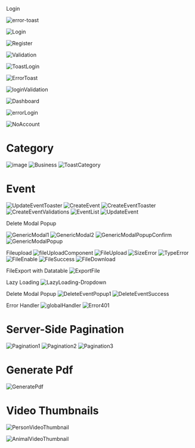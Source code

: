 Login

![error-toast](https://user-images.githubusercontent.com/42858836/199915270-088bb35e-d83c-4b27-89c8-b9f71d7a2322.png)

![Login](https://user-images.githubusercontent.com/87525401/198270903-9378fa79-0d85-4e61-86e7-15a957f0e0d6.PNG)

![Register](https://user-images.githubusercontent.com/87525401/198272434-20889160-3aef-47f0-b39a-854c40354aac.PNG)

![Validation](https://user-images.githubusercontent.com/87525401/198275225-fcf46bbd-c973-4b15-b82c-3c6647035067.PNG)

![ToastLogin](https://user-images.githubusercontent.com/87525401/198277960-469634e8-564e-412c-9160-51af48411b03.png)

![ErrorToast](https://user-images.githubusercontent.com/87525401/198279673-612f4328-0fa0-48fe-9842-dec999d1a193.PNG)

![loginValidation](https://user-images.githubusercontent.com/87525401/198282423-3dfe9add-e9d3-45c4-808c-95f924650920.PNG)

![Dashboard](https://user-images.githubusercontent.com/87525401/199916242-abf9db8c-201c-4c43-93bc-cfb6fd88e66a.png)


![errorLogin](https://user-images.githubusercontent.com/87525401/198285014-9517962d-81d4-4d97-86f4-b6dafae2397c.PNG)

![NoAccount](https://user-images.githubusercontent.com/87525401/198285944-fef74eb1-81ff-4b5e-8e5c-f40bded83211.PNG)

# Category

![image](https://user-images.githubusercontent.com/87525401/199921110-8c861c6e-1e8a-497a-8bfc-0a0ace18794c.png)
![Business](https://user-images.githubusercontent.com/87525401/199921876-d777a636-d971-4f6b-8481-c6f7821905c5.PNG)
![ToastCategory](https://user-images.githubusercontent.com/87525401/199922279-b54a4dde-c586-4c45-8e40-56ff0c2180e1.png)


# Event
![UpdateEventToaster](https://user-images.githubusercontent.com/92291258/199910208-762518bf-7305-43b4-9658-3d5b77fd78c8.png)
![CreateEvent](https://user-images.githubusercontent.com/92291258/199910213-10819a77-c63a-4099-a90a-0a0a8bae3664.png)
![CreateEventToaster](https://user-images.githubusercontent.com/92291258/199910221-6d434371-1276-4157-9a03-fcd4b63d925f.png)
![CreateEventValidations](https://user-images.githubusercontent.com/92291258/199910229-7e3fe311-4194-4dd8-8ce7-6964be9bc2a9.png)
![EventList](https://user-images.githubusercontent.com/92291258/199910233-35c9a631-6ff9-4082-a9a3-bcd04fd739fa.png)
![UpdateEvent](https://user-images.githubusercontent.com/92291258/199910239-68067aaa-b464-4e48-998c-e595ec5d4f16.png)


Delete Modal Popup

![GenericModal1](https://user-images.githubusercontent.com/88362571/199811724-71b525ee-61ea-40b5-ad5d-36114ff02db2.png)
![GenericModal2](https://user-images.githubusercontent.com/88362571/199811761-544088a2-a63d-4dea-bc48-49fac2730d43.png)
![GenericModalPopupConfirm](https://user-images.githubusercontent.com/88362571/199811728-c39b3d7e-30ae-4a31-874d-92ff87c1d3e6.png)
![GenericModalPopup](https://user-images.githubusercontent.com/88362571/199811781-f7908572-abaa-48a5-a48c-5b42f22ce68a.png)

Fileupload
![fileUploadComponent](https://user-images.githubusercontent.com/87525401/199916285-1af22b91-1998-4258-b686-ab967a12fdb5.png)
![FileUpload](https://user-images.githubusercontent.com/87525401/199916383-96251764-672d-43c8-8e4e-fc194d6df958.png)
![SizeError](https://user-images.githubusercontent.com/87525401/199916995-e2de7edd-a7ca-428f-96cd-66c2a2a9075a.PNG)
![TypeError](https://user-images.githubusercontent.com/87525401/199917497-e1e69f6d-fd76-4c23-ad61-e3096730e028.PNG)
![FileEnable](https://user-images.githubusercontent.com/87525401/199918220-73451c92-8a32-4566-b39f-6d56e66b599e.PNG)
![FileSuccess](https://user-images.githubusercontent.com/87525401/199918679-201c34eb-ca88-4549-815e-12de5ed6af18.png)
![FileDownload](https://user-images.githubusercontent.com/87525401/199918996-37a9df0f-3810-4f3d-aef3-08e726aaff84.PNG)


FileExport with Datatable
![ExportFile](https://user-images.githubusercontent.com/88362571/199918787-587a719d-a4a3-4fe1-94b7-c306c635f1e4.png)

Lazy Loading
![LazyLoading-Dropdown](https://user-images.githubusercontent.com/92164758/199917680-477fc9ef-d801-4c5b-a99b-17fd228a4394.png)

Delete Modal Popup
![DeleteEventPopup1](https://user-images.githubusercontent.com/88362571/198540442-1fb64097-06cf-43ce-8450-f62158baea6f.png)
![DeleteEventSuccess](https://user-images.githubusercontent.com/88362571/198540557-cad6b08f-7923-4a4c-8249-330cea375ad6.png)


Error Handler
![globalHandler](https://user-images.githubusercontent.com/92291258/199909908-4332f3ee-6cd8-46a7-b5f4-8c58ce6189bc.png)
![Error401](https://user-images.githubusercontent.com/92291258/199909915-47f8f93a-1162-4c02-bd77-48652ac6b902.png)




# Server-Side Pagination
![Pagination1](https://user-images.githubusercontent.com/80381121/198289890-3b69f345-7948-4425-be24-97388e2a9dcd.png)
![Pagination2](https://user-images.githubusercontent.com/80381121/198289883-ccbb2932-f6a5-46bc-a16e-7786a97158d8.png)
![Pagination3](https://user-images.githubusercontent.com/80381121/198289887-2e0f2596-e664-4bf4-9b0e-f639471de9fc.png)


# Generate Pdf
![GeneratePdf](https://user-images.githubusercontent.com/80381121/198296827-d6b36e10-d04b-404d-b071-f7cdf349953f.png)



# Video Thumbnails
![PersonVideoThumbnail](https://user-images.githubusercontent.com/92164758/198301599-d51212b6-2fb2-4edf-b034-3ed92aff691a.png)

![AnimalVideoThumbnail](https://user-images.githubusercontent.com/92164758/198303048-4d277362-a694-41e1-9029-d79e4fb3da61.png)
